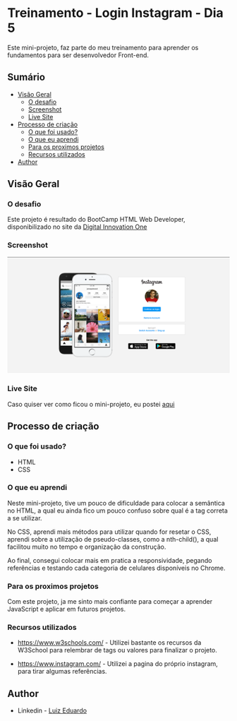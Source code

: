 # Treinamento - Login Instagram - Dia 5

Este mini-projeto, faz parte do meu treinamento para aprender os fundamentos para ser desenvolvedor Front-end.

## Sumário

- [Visão Geral](#resumo)
  - [O desafio](#o-desafio)
  - [Screenshot](#screenshot)
  - [Live Site](#live-site)
- [Processo de criação](#processo-de-crição)
  - [O que foi usado?](#o-que-foi-usado?)
  - [O que eu aprendi](#o-que-eu-aprendi)
  - [Para os proximos projetos](#para-os-proximos-projetos)
  - [Recursos utilizados](#recursos-utilizados)
- [Author](#author)

## Visão Geral

### O desafio

Este projeto é resultado do BootCamp HTML Web Developer, disponibilizado no site da [Digital Innovation One](https://digitalinnovation.one/)

### Screenshot

![](./img/screenshot.PNG)

### Live Site

Caso quiser ver como ficou o mini-projeto, eu postei [aqui]()

## Processo de criação

### O que foi usado?

- HTML
- CSS

### O que eu aprendi

Neste mini-projeto, tive um pouco de dificuldade para colocar a semântica no HTML, a qual eu ainda fico um pouco confuso sobre qual é a tag correta a se utilizar.

No CSS, aprendi mais métodos para utilizar quando for resetar o CSS, aprendi sobre a utilização de pseudo-classes, como a nth-child(), a qual facilitou muito no tempo e organização da construção.

Ao final, consegui colocar mais em pratica a responsividade, pegando referências e testando cada categoria de celulares disponíveis no Chrome.

### Para os proximos projetos

Com este projeto, ja me sinto mais confiante para começar a aprender JavaScript e aplicar em futuros projetos.

### Recursos utilizados

- https://www.w3schools.com/ - Utilizei bastante os recursos da W3School para relembrar de tags ou valores para finalizar o projeto.

- https://www.instagram.com/ - Utilizei a pagina do próprio instagram, para tirar algumas referências.

## Author

- Linkedin - [Luiz Eduardo](https://www.linkedin.com/in/luiz-eduardo-13901b224)
